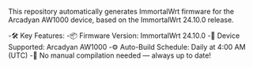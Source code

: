 This repository automatically generates ImmortalWrt firmware for the Arcadyan AW1000 device, based on the ImmortalWrt 24.10.0 release.

-🛠️ Key Features:
-📦 Firmware Version: ImmortalWrt 24.10.0
-📡 Device Supported: Arcadyan AW1000
-⚙️ Auto-Build Schedule: Daily at 4:00 AM (UTC)
-🔄 No manual compilation needed — always up to date!

